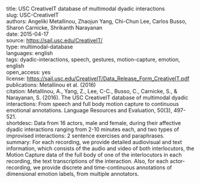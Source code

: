 title: USC CreativeIT database of multimodal dyadic interactions  
slug: USC-CreativeIT  
authors: Angeliki Metallinou, Zhaojun Yang, Chi-Chun Lee, Carlos Busso, Sharon Carnicke, Shrikanth Narayanan  
date: 2015-04-17  
source: https://sail.usc.edu/CreativeIT/  
type: multimodal-database  
languages: english  
tags: dyadic-interactions, speech, gestures, motion-capture, emotion, english  
open_access: yes  
license: https://sail.usc.edu/CreativeIT/Data_Release_Form_CreativeIT.pdf  
publications: Metallinou et al. (2016)  
citation: Metallinou, A., Yang, Z., Lee, C-C., Busso, C., Carnicke, S., & Narayanan, S. (2016). The USC CreativeIT database of multimodal dyadic interactions: From speech and full body motion capture to continuous emotional annotations. Language Resources and Evaluation, 50(3), 497-521.  
shortdesc: Data from 16 actors, male and female, during their affective dyadic interactions ranging from 2-10 minutes each, and two types of improvised interactions: 2 sentence exercises and paraphrases.  
summary: For each recording, we provide detailed audiovisual and text information, which consists of the audio and video of both interlocutors, the Motion Capture data of the full body of one of the interlocutors in each recording, the text transcriptions of the interaction. Also, for each actor-recording, we provide discrete and time-continuous annotations of dimensional emotion labels, from multiple annotators.  
<!--
documentation:   
tests:
coverage:
reviews:
-->
